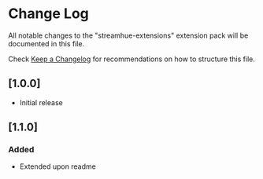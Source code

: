 # Change Log

All notable changes to the "streamhue-extensions" extension pack will be documented in this file.

Check [Keep a Changelog](http://keepachangelog.com/) for recommendations on how to structure this file.

## [1.0.0]
- Initial release

## [1.1.0]
### Added
- Extended upon readme
